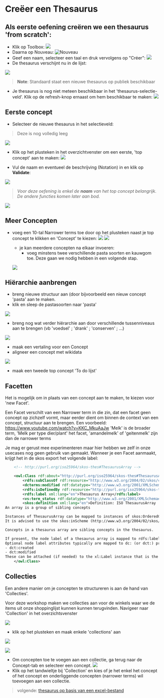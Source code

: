 # Creëer een Thesaurus

## Als eerste oefening creëren we een thesaurus 'from scratch':


 - Klik op Toolbox:
 ![](assets/nieuwethesaurus-0e73d9ab.png)
 - Daarna op Nouveau: ![Nouveau](assets/nieuwethesaurus-1bfb8b9c.png)
 - Geef een naam, selecteer een taal en druk vervolgens op "Créer": ![](assets/nieuwethesaurus-9ecb1cbe.png)
 - De thesaurus verschijnt nu in de lijst:

![](assets/nieuwethesaurus-e6c5df94.png)
> <b>Note</b>: Standaard staat een nieuwe thesaurus op publiek beschikbaar

- Je thesaurus is nog niet meteen beschikbaar in het 'thesaurus-selectie-veld'. Klik op de refresh-knop ernaast om hem beschikbaar te maken: ![](assets/nieuwethesaurus-ac900159.png)

## Eerste concept

- Selecteer de nieuwe thesaurus in het selectieveld:

> Deze is nog volledig leeg

![](assets/nieuwethesaurus-2a51cce9.png)
 - Klik op het plusteken in het overzichtvenster om een eerste, 'top concept' aan te maken: ![](assets/nieuwethesaurus-99270b17.png)

 - Vul de naam en eventueel de beschrijving (Notation) in en klik op <b>Validate</b>:

 ![](assets/nieuwethesaurus-ca6016a0.png)
 > <i>Voor deze oefening is enkel de <b>naam</b> van het top concept belangrijk. De andere functies komen later aan bod.</i>

![](assets/nieuwethesaurus-9ee843cc.png)

## Meer Concepten
- voeg een 10-tal Narrower terms toe door op het plusteken naast je top concept te klikken en 'Concept' te kiezen: ![](assets/nieuwethesaurus-78fde3cc.png)
    ![](assets/nieuwethesaurus-65b0ef4a.png)
    - je kan meerdere concepten na elkaar invoeren:
      - voeg minstens twee verschillende pasta soorten en kauwgom toe. Deze gaan we nodig hebben in een volgende stap.

    ![](assets/nieuwethesaurus-7ebfe824.png)


## Hiërarchie aanbrengen

- breng nieuwe structuur aan (door bijvoorbeeld een nieuw concept 'pasta' aan te maken.
- klik en sleep de pastasoorten naar 'pasta'

![](assets/2022-10-18_10-46_pasta.gif)
- breng nog wat verder hiërarchie aan door verschillende tussenniveaus aan te brengen (vb 'voedsel' ; 'drank' ; 'conserven' ; ...)

![](assets/nieuwethesaurus-4c8fcbfb.png)

- maak een vertaling voor een Concept
- aligneer een concept met wikidata



![](assets/nieuwethesaurus-5799b2df.png)

- maak een tweede top concept 'To do lijst'

## Facetten

Het is mogelijk om in plaats van een concept aan te maken, te kiezen voor 'new Facet'.

Een Facet verschilt van een Narrower term in die zin, dat een facet geen concept op zichzelf vormt, maar eerder dient om binnen de context van een concept, structuur aan te brengen.
Een voorbeeld:  https://www.youtube.com/watch?v=KKC_MkuAaJw
'Melk' is de broader term, 'Melk per type dier/plant' het facet, 'amandelmelk' of 'geitenmelk' zijn dan de narrower terms

Je mag er gerust mee experimenteren maar hier hebben we zelf in onze usecases nog geen gebruik van gemaakt.
Wanneer je een Facet aanmaakt, krijgt het in de skos export het volgende label:

``` xml
    <!-- http://purl.org/iso25964/skos-thes#ThesaurusArray -->

    <owl:Class rdf:about="http://purl.org/iso25964/skos-thes#ThesaurusArray">
        <rdfs:subClassOf rdf:resource="http://www.w3.org/2004/02/skos/core#Collection"/>
        <dcterms:modified rdf:datatype="http://www.w3.org/2001/XMLSchema#date">2013-12-09</dcterms:modified>
        <rdfs:isDefinedBy rdf:resource="http://purl.org/iso25964/skos-thes"/>
        <rdfs:label xml:lang="en">Thesaurus Array</rdfs:label>
        <vs:term_status rdf:datatype="http://www.w3.org/2001/XMLSchema#string">released</vs:term_status>
        <skos:definition xml:lang="en">Definition: ISO ThesaurusArray
An array is a group of sibling concepts

Instances of ThesaurusArray can be mapped to instances of skos:OrderedCollection (a subclass of skos:Collection) if and only if the array needs to be an ordered array (in the ISO-25964 model the value of its Boolean attribute "ordered" is true).
It is advised to use the skos:inScheme (http://www.w3.org/2004/02/skos/core#inScheme) property on such a skos:Collection to relate it to its Thesaurus (see ISO 25964: isPartOf).

Concepts in a thesaurus array are sibling concepts in the thesaurus.

If present, the node label of a thesaurus array is mapped to rdfs:label or xl:prefLabel.
Optional node label attributes typically are mapped to dc: (or dct:) properties:
- dct:created
- dct:modified
These can be attached (if needed) to the xl:Label instance that is the value of xl:prefLabel.</skos:definition>
    </owl:Class>
```

## Collecties

Een andere manier om je concepten te structureren is aan de hand van 'Collecties'.

Voor deze workshop maken we collecties aan voor de winkels waar we de items uit onze shoppinglijst kunnen kunnen terugvinden.
Navigeer naar 'Collection' in het overzichtsvenster

![](assets/2022-10-19-20-42-29.png)

- klik op het plusteken en maak enkele 'collections' aan

![](assets/2022-10-19-20-44-13.png)

![](assets/2022-10-19-20-45-58.png)

- Om concepten toe te voegen aan een collectie, ga terug naar de Concept-tab en selecteer een concept.
![](assets/2022-10-19-20-47-41.png)
- Klik op het tandwieltje bij 'Collection' en kies of je het enkel het concept of het concept en onderliggende concepten (narrower terms) wil toevoegen aan een collectie.



> volgende: [thesaurus op basis van een excel-bestand](https://github.com/MoMu-Antwerp/WorkshopOpentheso/blob/main/import_csv.md)
